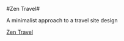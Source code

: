 #Zen Travel#

A minimalist approach to a travel site design

[Zen Travel](http://zentravel.herokuapp.com/)
